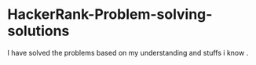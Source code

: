 # HackerRank-Problem-solving-solutions
I have solved the problems based on my understanding and stuffs i know .

